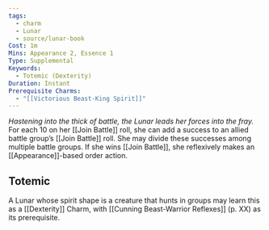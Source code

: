 ```yaml
---
tags:
  - charm
  - Lunar
  - source/lunar-book
Cost: 1m
Mins: Appearance 2, Essence 1
Type: Supplemental
Keywords:
  - Totemic (Dexterity)
Duration: Instant
Prerequisite Charms:
  - "[[Victorious Beast-King Spirit]]"
---
```

*Hastening into the thick of battle, the Lunar leads her forces into the fray.*
For each 10 on her [[Join Battle]] roll, she can add a success to an allied battle group’s [[Join Battle]] roll. She may divide these successes among multiple battle groups. If she wins [[Join Battle]], she reflexively makes an [[Appearance]]-based order action. 
## Totemic 

A Lunar whose spirit shape is a creature that hunts in groups may learn this as a [[Dexterity]] Charm, with [[Cunning Beast-Warrior Reflexes]] (p. XX) as its prerequisite.